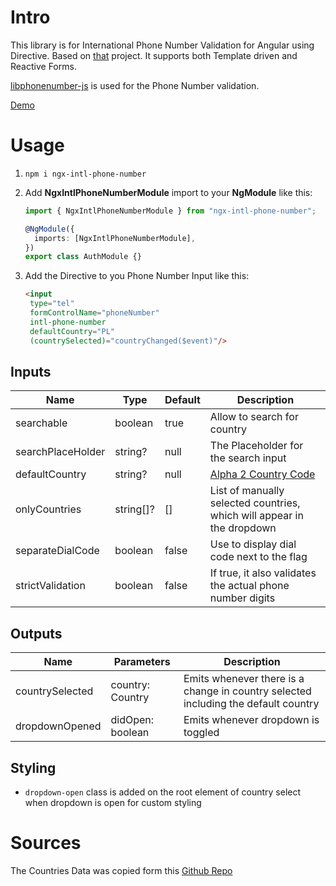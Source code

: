 # Intro

This library is for International Phone Number Validation for Angular using Directive. Based on [that](https://github.com/all2pie/angular-international-number) project.
It supports both Template driven and Reactive Forms.

[libphonenumber-js](https://www.npmjs.com/package/libphonenumber-js) is used for the Phone Number validation.

[Demo](https://klocus.github.io/angular-intl-phone-number/)

# Usage

1. `npm i ngx-intl-phone-number`

2. Add **NgxIntlPhoneNumberModule** import to your **NgModule** like this:

   ```ts
   import { NgxIntlPhoneNumberModule } from "ngx-intl-phone-number";

   @NgModule({
     imports: [NgxIntlPhoneNumberModule],
   })
   export class AuthModule {}
   ```

3. Add the Directive to you Phone Number Input like this:

   ```html
   <input
    type="tel"
    formControlName="phoneNumber"
    intl-phone-number
    defaultCountry="PL"
    (countrySelected)="countryChanged($event)"/>
   ```

## Inputs

| Name              | Type      | Default | Description                                                              |
|-------------------|-----------|---------|--------------------------------------------------------------------------|
| searchable        | boolean   | true    | Allow to search for country                                              |
| searchPlaceHolder | string?   | null    | The Placeholder for the search input                                     |
| defaultCountry    | string?   | null    | [Alpha 2 Country Code](https://en.wikipedia.org/wiki/ISO_3166-1_alpha-2) |
| onlyCountries     | string[]? | []      | List of manually selected countries, which will appear in the dropdown   |
| separateDialCode  | boolean   | false   | Use to display dial code next to the flag                                |
| strictValidation  | boolean   | false   | If true, it also validates the actual phone number digits                |

## Outputs

| Name            | Parameters       | Description                                                                        |
|-----------------|------------------|------------------------------------------------------------------------------------|
| countrySelected | country: Country | Emits whenever there is a change in country selected including the default country |
| dropdownOpened  | didOpen: boolean | Emits whenever dropdown is toggled                                                 |

## Styling

* `dropdown-open` class is added on the root element of country select when dropdown is open for custom styling

# Sources

The Countries Data was copied form this [Github Repo](https://gist.github.com/keeguon/2310008)
